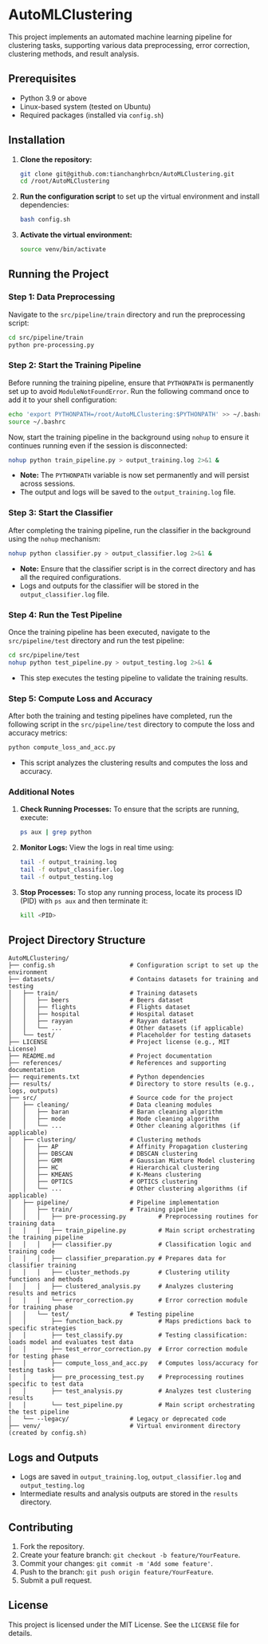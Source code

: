 # AutoMLClustering

This project implements an automated machine learning pipeline for clustering tasks, supporting various data preprocessing, error correction, clustering methods, and result analysis.

## Prerequisites

- Python 3.9 or above
- Linux-based system (tested on Ubuntu)
- Required packages (installed via `config.sh`)

## Installation

1. **Clone the repository:**

   ```bash
   git clone git@github.com:tianchanghrbcn/AutoMLClustering.git
   cd /root/AutoMLClustering
   ```

2. **Run the configuration script** to set up the virtual environment and install dependencies:

   ```bash
   bash config.sh
   ```

3. **Activate the virtual environment:**

   ```bash
   source venv/bin/activate
   ```

## Running the Project

### Step 1: Data Preprocessing
Navigate to the `src/pipeline/train` directory and run the preprocessing script:

```bash
cd src/pipeline/train
python pre-processing.py
```

### Step 2: Start the Training Pipeline

Before running the training pipeline, ensure that `PYTHONPATH` is permanently set up to avoid `ModuleNotFoundError`. Run the following command once to add it to your shell configuration:

```bash
echo 'export PYTHONPATH=/root/AutoMLClustering:$PYTHONPATH' >> ~/.bashrc
source ~/.bashrc
```

Now, start the training pipeline in the background using `nohup` to ensure it continues running even if the session is disconnected:

```bash
nohup python train_pipeline.py > output_training.log 2>&1 &
```

- **Note:** The `PYTHONPATH` variable is now set permanently and will persist across sessions.
- The output and logs will be saved to the `output_training.log` file.

### Step 3: Start the Classifier
After completing the training pipeline, run the classifier in the background using the `nohup` mechanism:

```bash
nohup python classifier.py > output_classifier.log 2>&1 &
```

- **Note:** Ensure that the classifier script is in the correct directory and has all the required configurations.
- Logs and outputs for the classifier will be stored in the `output_classifier.log` file.

### Step 4: Run the Test Pipeline
Once the training pipeline has been executed, navigate to the `src/pipeline/test` directory and run the test pipeline:

```bash
cd src/pipeline/test
nohup python test_pipeline.py > output_testing.log 2>&1 &
```

- This step executes the testing pipeline to validate the training results.

### Step 5: Compute Loss and Accuracy
After both the training and testing pipelines have completed, run the following script in the `src/pipeline/test` directory to compute the loss and accuracy metrics:

```bash
python compute_loss_and_acc.py
```

- This script analyzes the clustering results and computes the loss and accuracy.

### Additional Notes

1. **Check Running Processes:**
   To ensure that the scripts are running, execute:
   ```bash
   ps aux | grep python
   ```

2. **Monitor Logs:**
   View the logs in real time using:
   ```bash
   tail -f output_training.log
   tail -f output_classifier.log
   tail -f output_testing.log
   ```

3. **Stop Processes:**
   To stop any running process, locate its process ID (PID) with `ps aux` and then terminate it:
   ```bash
   kill <PID>
   ```

## Project Directory Structure

```plaintext
AutoMLClustering/
├── config.sh                     # Configuration script to set up the environment
├── datasets/                     # Contains datasets for training and testing
│   ├── train/                    # Training datasets
│   │   ├── beers                 # Beers dataset
│   │   ├── flights               # Flights dataset
│   │   ├── hospital              # Hospital dataset
│   │   ├── rayyan                # Rayyan dataset
│   │   └── ...                   # Other datasets (if applicable)
│   └── test/                     # Placeholder for testing datasets
├── LICENSE                       # Project license (e.g., MIT License)
├── README.md                     # Project documentation
├── references/                   # References and supporting documentation
├── requirements.txt              # Python dependencies
├── results/                      # Directory to store results (e.g., logs, outputs)
├── src/                          # Source code for the project
│   ├── cleaning/                 # Data cleaning modules
│   │   ├── baran                 # Baran cleaning algorithm
│   │   ├── mode                  # Mode cleaning algorithm
│   │   └── ...                   # Other cleaning algorithms (if applicable)
│   ├── clustering/               # Clustering methods
│   │   ├── AP                    # Affinity Propagation clustering
│   │   ├── DBSCAN                # DBSCAN clustering
│   │   ├── GMM                   # Gaussian Mixture Model clustering
│   │   ├── HC                    # Hierarchical clustering
│   │   ├── KMEANS                # K-Means clustering
│   │   ├── OPTICS                # OPTICS clustering
│   │   └── ...                   # Other clustering algorithms (if applicable)
│   ├── pipeline/                 # Pipeline implementation
│   │   ├── train/                # Training pipeline
│   │   │   ├── pre-processing.py         # Preprocessing routines for training data
│   │   │   ├── train_pipeline.py         # Main script orchestrating the training pipeline
│   │   │   ├── classifier.py             # Classification logic and training code
│   │   │   ├── classifier_preparation.py # Prepares data for classifier training
│   │   │   ├── cluster_methods.py        # Clustering utility functions and methods
│   │   │   ├── clustered_analysis.py     # Analyzes clustering results and metrics
│   │   │   └── error_correction.py       # Error correction module for training phase
│   │   └── test/                 # Testing pipeline
│   │       ├── function_back.py          # Maps predictions back to specific strategies
│   │       ├── test_classify.py          # Testing classification: loads model and evaluates test data
│   │       ├── test_error_correction.py  # Error correction module for testing phase
│   │       ├── compute_loss_and_acc.py   # Computes loss/accuracy for testing tasks
│   │       ├── pre_processing_test.py    # Preprocessing routines specific to test data
│   │       ├── test_analysis.py          # Analyzes test clustering results
│   │       └── test_pipeline.py          # Main script orchestrating the test pipeline
│   └── --legacy/                 # Legacy or deprecated code
├── venv/                         # Virtual environment directory (created by config.sh)
```

## Logs and Outputs

- Logs are saved in `output_training.log`, `output_classifier.log` and `output_testing.log`
- Intermediate results and analysis outputs are stored in the `results` directory.

## Contributing

1. Fork the repository.
2. Create your feature branch: `git checkout -b feature/YourFeature`.
3. Commit your changes: `git commit -m 'Add some feature'`.
4. Push to the branch: `git push origin feature/YourFeature`.
5. Submit a pull request.

## License

This project is licensed under the MIT License. See the `LICENSE` file for details.